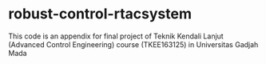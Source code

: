 # robust-control-rtacsystem
This code is an appendix for final project of Teknik Kendali Lanjut (Advanced Control Engineering) course (TKEE163125) in Universitas Gadjah Mada
